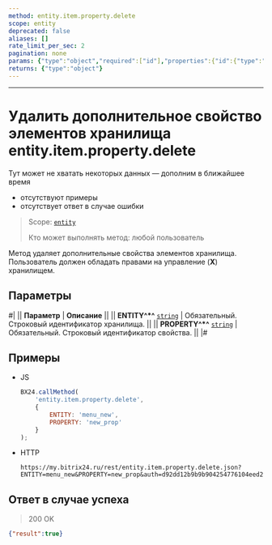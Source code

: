 ```yaml
---
method: entity.item.property.delete
scope: entity
deprecated: false
aliases: []
rate_limit_per_sec: 2
pagination: none
params: {"type":"object","required":["id"],"properties":{"id":{"type":"integer"}}}
returns: {"type":"object"}
---
```



---

# Удалить дополнительное свойство элементов хранилища entity.item.property.delete



Тут может не хватать некоторых данных — дополним в ближайшее время







- отсутствуют примеры
- отсутствует ответ в случае ошибки





> Scope: [`entity`](../../../scopes/permissions.md)
>
> Кто может выполнять метод: любой пользователь

Метод  удаляет дополнительные свойства элементов хранилища. Пользователь должен обладать правами на управление (**Х**) хранилищем.

## Параметры

#|
|| **Параметр** | **Описание** ||
|| **ENTITY^*^**
[`string`](../../../data-types.md) | Обязательный. Строковый идентификатор хранилища. ||
|| **PROPERTY^*^**
[`string`](../../../data-types.md) | Обязательный. Строковый идентификатор свойства. ||
|#



## Примеры



- JS

    ```js
    BX24.callMethod(
        'entity.item.property.delete',
        {
            ENTITY: 'menu_new',
            PROPERTY: 'new_prop'
        }
    );
    ```

- HTTP

    ```http
    https://my.bitrix24.ru/rest/entity.item.property.delete.json?ENTITY=menu_new&PROPERTY=new_prop&auth=d92dd12b9b9b904254776104eed2bb76
    ```





## Ответ в случае успеха

> 200 OK
```json
{"result":true}
```

